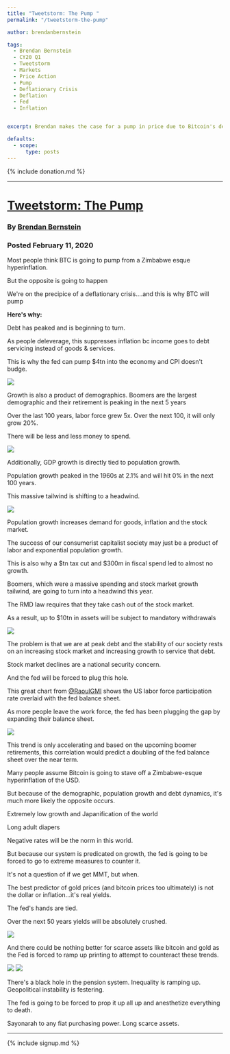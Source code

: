 ```yaml
---
title: "Tweetstorm: The Pump "
permalink: "/tweetstorm-the-pump"

author: brendanbernstein

tags:
  - Brendan Bernstein
  - CY20 Q1
  - Tweetstorm
  - Markets
  - Price Action
  - Pump
  - Deflationary Crisis
  - Deflation
  - Fed
  - Inflation


excerpt: Brendan makes the case for a pump in price due to Bitcoin's deflationary monetary policy. Posted February 11, 2020.

defaults:
  - scope:
      type: posts
---
```


{% include donation.md %}

***

# [Tweetstorm: The Pump](https://twitter.com/BMBernstein/status/1227312052991074305)
### By [Brendan Bernstein](https://twitter.com/BMBernstein)
### Posted February 11, 2020


Most people think BTC is going to pump from a Zimbabwe esque hyperinflation.

But the opposite is going to happen

We're on the precipice of a deflationary crisis....and this is why BTC will pump

**Here's why:**

Debt has peaked and is beginning to turn. 

As people deleverage, this suppresses inflation bc income goes to debt servicing instead of goods & services.

This is why the fed can pump $4tn into the economy and CPI doesn't budge.

![](/assets/images/2020/m2/bb1.png)

Growth is also a product of demographics. Boomers are the  largest demographic and their retirement is peaking in the next 5 years

Over the last 100 years, labor force grew 5x. Over the next 100, it will only grow 20%.

There will be less and less money to spend.

![](/assets/images/2020/m2/bb2.png)

Additionally, GDP growth is directly tied to population growth. 

Population growth peaked in the 1960s at 2.1% and will hit 0% in the next 100 years.

This massive tailwind is shifting to a headwind.

![](/assets/images/2020/m2/bb3.png)

Population growth increases demand for goods, inflation and the stock market.

The success of our consumerist capitalist society may just be a product of labor and exponential population growth.

This is also why a $tn tax cut and $300m in fiscal spend led to almost no growth.

Boomers, which were a massive spending and stock market growth tailwind, are going to turn into a headwind this year.

The RMD law requires that they take cash out of the stock market.

As a result, up to $10tn in assets will be subject to mandatory withdrawals

![](/assets/images/2020/m2/bb4.png)

The problem is that we are at peak debt and the stability of our society rests on an increasing stock market and increasing growth to service that debt. 

Stock market declines are a national security concern.

And the fed will be forced to plug this hole.

This great chart from [@RaoulGMI](https://twitter.com/RaoulGMI) shows the US labor force participation rate overlaid with the fed balance sheet.

As more people leave the work force, the fed has been plugging the gap by expanding their balance sheet.

![](/assets/images/2020/m2/bb5.png)

This trend is only accelerating and based on the upcoming boomer retirements, this correlation would predict a doubling of the fed balance sheet over the near term.

Many people assume Bitcoin is going to stave off a Zimbabwe-esque hyperinflation of the USD. 

But because of the demographic, population growth and debt dynamics, it's much more likely the opposite occurs.

Extremely low growth and Japanification of the world

Long adult diapers

Negative rates will be the norm in this world. 

But because our system is predicated on growth, the fed is going to be forced to go to extreme measures to counter it. 

It's not a question of if we get MMT, but when.

The best predictor of gold prices (and bitcoin prices too ultimately) is not the dollar or inflation...it's real yields.

The fed's hands are tied.

Over the next 50 years yields will be absolutely crushed.

![](/assets/images/2020/m2/bb6.png)

And there could be nothing better for scarce assets like bitcoin and gold as the Fed is forced to ramp up printing to attempt to counteract these trends.

![](/assets/images/2020/m2/bb7.png)
![](/assets/images/2020/m2/bb8.png)

There's a black hole in the pension system. Inequality is ramping up. Geopolitical instability is festering.

The fed is going to be forced to prop it up all up and anesthetize everything to death. 

Sayonarah to any fiat purchasing power. Long scarce assets.


***

{% include signup.md %}
